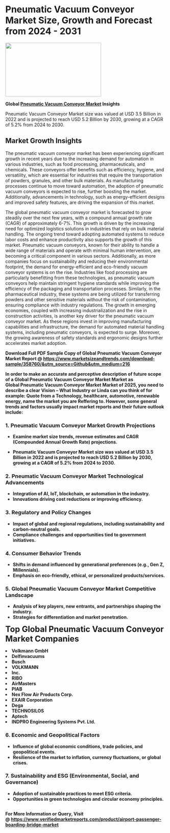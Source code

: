 <H1>Pneumatic Vacuum Conveyor Market Size, Growth and Forecast from 2024 - 2031</H1><img class="aligncenter size-medium wp-image-584254" src="https://thirdeyenews.in/wp-content/uploads/2024/09/Global-Market-Research-300x168.jpeg" alt="" width="300" height="168" /><p><strong>Global&nbsp;<a href="https://www.marketsizeandtrends.com/download-sample/358760/&amp;utm_source=Github&utm_medium=216">Pneumatic Vacuum Conveyor Market</a> Insights</strong></p><p>Pneumatic Vacuum Conveyor Market size was valued at USD 3.5 Billion in 2022 and is projected to reach USD 5.2 Billion by 2030, growing at a CAGR of 5.2% from 2024 to 2030.</p><p><h2>Market Growth Insights</h2> <p>The pneumatic vacuum conveyor market has been experiencing significant growth in recent years due to the increasing demand for automation in various industries, such as food processing, pharmaceuticals, and chemicals. These conveyors offer benefits such as efficiency, hygiene, and versatility, which are essential for industries that require the transportation of powders, granules, and other bulk materials. As manufacturing processes continue to move toward automation, the adoption of pneumatic vacuum conveyors is expected to rise, further boosting the market. Additionally, advancements in technology, such as energy-efficient designs and improved safety features, are driving the expansion of this market.</p> <p><strong></strong></p> <p>The global pneumatic vacuum conveyor market is forecasted to grow steadily over the next few years, with a compound annual growth rate (CAGR) of approximately 6-7%. This growth is driven by the increasing need for optimized logistics solutions in industries that rely on bulk material handling. The ongoing trend toward adopting automated systems to reduce labor costs and enhance productivity also supports the growth of this market. Pneumatic vacuum conveyors, known for their ability to handle a wide range of materials and operate with minimal human intervention, are becoming a critical component in various sectors. Additionally, as more companies focus on sustainability and reducing their environmental footprint, the demand for energy-efficient and eco-friendly vacuum conveyor systems is on the rise. Industries like food processing are particularly benefitting from these technologies, as pneumatic vacuum conveyors help maintain stringent hygiene standards while improving the efficiency of the packaging and transportation processes. Similarly, in the pharmaceutical industry, these systems are being utilized for transferring powders and other sensitive materials without the risk of contamination, ensuring compliance with industry regulations. The growth in emerging economies, coupled with increasing industrialization and the rise in construction activities, is another key driver for the pneumatic vacuum conveyor market. As these regions invest in improving manufacturing capabilities and infrastructure, the demand for automated material handling systems, including pneumatic conveyors, is expected to surge. Moreover, the growing awareness of safety standards and ergonomic designs further accelerates market adoption. <p><strong></p><p><span class=""><strong>Download Full PDF Sample Copy of Global Pneumatic Vacuum Conveyor Market Report</strong> @ <a href="https://www.marketsizeandtrends.com/download-sample/358760/&amp;utm_source=Github&utm_medium=216" target="_blank">https://www.marketsizeandtrends.com/download-sample/358760/&amp;utm_source=Github&utm_medium=216</a></span></p><p>In order to make an accurate and perceptive description of future scope of a Global&nbsp;Pneumatic Vacuum Conveyor Market Market as Global&nbsp;Pneumatic Vacuum Conveyor Market Market of 2025, you need to describe a clear Vision &ndash; What Industry or Linda can you think of for example: Quote from a Technology, healthcare, automotive, renewable energy, name the market you are Reffering to. However, some general trends and factors usually impact market reports and their future outlook include:</p><h3>1.&nbsp;<strong>Pneumatic Vacuum Conveyor Market Growth Projections</strong></h3><ul><li>Examine market size trends, revenue estimates and CAGR (Compounded Annual Growth Rate) projections.</li><li><p>Pneumatic Vacuum Conveyor Market size was valued at USD 3.5 Billion in 2022 and is projected to reach USD 5.2 Billion by 2030, growing at a CAGR of 5.2% from 2024 to 2030.</p></li></ul><h3>2.&nbsp;<strong>Pneumatic Vacuum Conveyor Market Technological Advancements</strong></h3><ul><li>Integration of AI, IoT, blockchain, or automation in the industry.</li><li>Innovations driving cost reductions or improving efficiency.</li></ul><h3>3.&nbsp;<strong>Regulatory and Policy Changes</strong></h3><ul><li>Impact of global and regional regulations, including sustainability and carbon-neutral goals.</li><li>Compliance challenges and opportunities tied to government initiatives.</li></ul><h3>4.&nbsp;<strong>Consumer Behavior Trends</strong></h3><ul><li>Shifts in demand influenced by generational preferences (e.g., Gen Z, Millennials).</li><li>Emphasis on eco-friendly, ethical, or personalized products/services.</li></ul><h3>5.&nbsp;<strong>Global Pneumatic Vacuum Conveyor Market Competitive Landscape</strong></h3><ul><li>Analysis of key players, new entrants, and partnerships shaping the industry.</li><li>Strategies for differentiation and market penetration.</li></ul><p data-pm-slice="1 1 []"><span style="color: inherit; font-family: inherit; font-size: 25px;">Top Global Pneumatic Vacuum Conveyor Market Companies</span></p><div class="" data-test-id=""><p><li>Volkmann GmbH</li><li> Delfinvacuums</li><li> Busch</li><li> VOLKMANN</li><li> Inc.</li><li> RIBO</li><li> AirMasters</li><li> PIAB</li><li> Nex Flow Air Products Corp.</li><li> EXAIR Corporation</li><li> Dega</li><li> TECHNOSILOS</li><li> Aptech</li><li> INDPRO Engineering Systems Pvt. Ltd.</li></p></div><h3>6.&nbsp;<strong>Economic and Geopolitical Factors</strong></h3><ul><li>Influence of global economic conditions, trade policies, and geopolitical events.</li><li>Resilience of the market to inflation, currency fluctuations, or global crises.</li></ul><h3>7.&nbsp;<strong>Sustainability and ESG (Environmental, Social, and Governance)</strong></h3><ul><li>Adoption of sustainable practices to meet ESG criteria.</li><li>Opportunities in green technologies and circular economy principles.</li></ul><h2><strong style="font-size: 14px;">For More Information or Query, Visit @&nbsp;</strong><a style="background-color: #ffffff; font-size: 14px;" href="https://www.marketsizeandtrends.com/report/pneumatic-vacuum-conveyor-market/" target="_blank">https://www.verifiedmarketreports.com/product/airport-passenger-boarding-bridge-market</a></h2>

